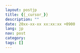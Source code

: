 ```yaml
---
layout: postjp
title: {{_cursor_}}
description: ""
date: 20xx-xx-xx xx:xx:xx +0900
lang: jp
nav: post
category: 
tags: []
---
```

